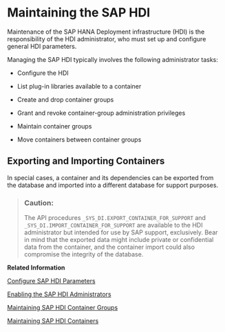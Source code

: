<!-- loiodf043e30b4f3441fb5a0eb0b57ec3d00 -->

# Maintaining the SAP HDI

Maintenance of the SAP HANA Deployment infrastructure \(HDI\) is the responsibility of the HDI administrator, who must set up and configure general HDI parameters.

Managing the SAP HDI typically involves the following administrator tasks:

-   Configure the HDI

-   List plug-in libraries available to a container

-   Create and drop container groups

-   Grant and revoke container-group administration privileges

-   Maintain container groups

-   Move containers between container groups




<a name="loiodf043e30b4f3441fb5a0eb0b57ec3d00__section_u5p_sn1_m1b"/>

## Exporting and Importing Containers

In special cases, a container and its dependencies can be exported from the database and imported into a different database for support purposes.

> ### Caution:  
> The API procedures `_SYS_DI.EXPORT_CONTAINER_FOR_SUPPORT` and `_SYS_DI.IMPORT_CONTAINER_FOR_SUPPORT` are available to the HDI administrator but intended for use by SAP support, exclusively. Bear in mind that the exported data might include private or confidential data from the container, and the container import could also compromise the integrity of the database.

**Related Information**  


[Configure SAP HDI Parameters](configure-sap-hdi-parameters-7c989fa.md "The SAP HANA Deployment Infrastructure (HDI) administrator can configure some general aspects of the HDI with parameters, for example, how long an HDI operation waits for a locking conflict to clear or the default behavior of HDI containers.")

[Enabling the SAP HDI Administrators](../12-HDI-Cloud-Admin-Enable-Admins/enabling-the-sap-hdi-administrators-c248d55.md "Create the users required to adminstrate and maintain the SAP HANA Deployment Infrastructure (HDI) services.")

[Maintaining SAP HDI Container Groups](../14-HDI-Cloud-Admin-Maintain-Container-Groups/maintaining-sap-hdi-container-groups-4e9d597.md "The administrator of an SAP HDI container group is responsible for managing the SAP HDI containers that are organized into one or more HDI container groups.")

[Maintaining SAP HDI Containers](../15-HDI-Cloud-Admin-Maintain-Containers/maintaining-sap-hdi-containers-bcd6e27.md "An HDI container administrator configures and controls access to a SAP HDI container.")

